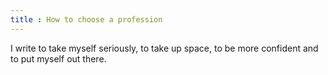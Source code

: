 ```yaml
---
title : How to choose a profession
---
```


I write to take myself seriously, to take up space, to be more confident and to put myself out there.